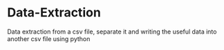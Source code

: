 # Data-Extraction
Data extraction from a csv file, separate it and writing the useful data into another csv file using python
